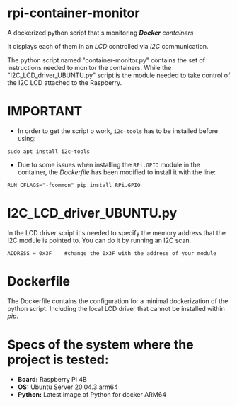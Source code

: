 # rpi-container-monitor
A dockerized python script that's monitoring ***Docker** containers*

It displays each of them in an _LCD_ controlled via _I2C_ communication.

The python script named "container-monitor.py" contains the set of instructions needed to monitor the containers.
While the "I2C_LCD_driver_UBUNTU.py" script is the module needed to take control of the I2C LCD attached to the Raspberry.

# IMPORTANT
- In order to get the script o work, `i2c-tools` has to be installed before using:
```
sudo apt install i2c-tools
```
- Due to some issues when installing the `RPi.GPIO` module in the container, the _Dockerfile_ has been modified to install it with the line:
```
RUN CFLAGS="-fcommon" pip install RPi.GPIO
```

# I2C_LCD_driver_UBUNTU.py

In the LCD driver script it's needed to specify the memory address that the I2C module is pointed to. You can do it by running an I2C scan.
```
ADDRESS = 0x3F    #change the 0x3F with the address of your module
```

# Dockerfile

The Dockerfile contains the configuration for a minimal dockerization of the python script. Including the local LCD driver that cannot be installed within _pip_.

# Specs of the system where the project is tested:

- **Board:** Raspberry Pi 4B
- **OS:** Ubuntu Server 20.04.3 arm64
- **Python:** Latest image of Python for docker ARM64
